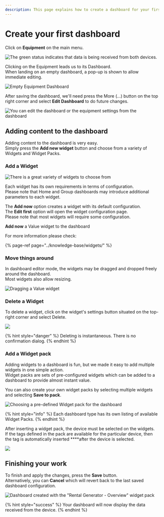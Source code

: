 ```yaml
---
description: This page explains how to create a dashboard for your first unit.
---
```


# Create your first dashboard

Click on **Equipment** on the main menu.

![The green status indicates that data is being received from both devices.](../.gitbook/assets/image%20%2830%29.png)

Clicking on the Equipment leads us to its Dashboard.  
When landing on an empty dashboard, a pop-up is shown to allow immediate editing.

![Empty Equipment Dashboard](../.gitbook/assets/image%20%2845%29.png)

After saving the dashboard,  we'll need press the More \(...\) button on the top right corner and select **Edit Dashboard** to do future changes.

![You can edit the dashboard or the equipment settings from the dashboard](../.gitbook/assets/image%20%281%29.png)

## Adding content to the dashboard

Adding content to the dashboard is very easy.   
Simply press the **Add new widget** button and choose from a variety of Widgets and Widget Packs.

### Add a Widget

![There is a great variety of widgets to choose from](../.gitbook/assets/image%20%2840%29.png)

Each widget has its own requirements in terms of configuration.  
Please note that Home and Group dashboards may introduce additional parameters to each widget.

The **Add now** option creates a widget with its default configuration.  
The **Edit first** option will open the widget configuration page.   
Please note that most widgets will require some configuration.

**Add now** a Value widget to the dashboard

For more information please check:

{% page-ref page="../knowledge-base/widgets/" %}

### Move things around

In dashboard editor mode, the widgets may be dragged and dropped freely around the dashboard.  
Most widgets also allow resizing.

![Dragging a Value widget](../.gitbook/assets/image%20%2844%29.png)

### Delete a Widget

To delete a widget, click on the widget's settings button situated on the top-right corner and select Delete.

![](../.gitbook/assets/image%20%2843%29.png)

{% hint style="danger" %}
Deleting is instantaneous. There is no confirmation dialog.
{% endhint %}

### Add a Widget pack

Adding widgets to a dashboard is fun, but we made it easy to add multiple widgets in one simple action.  
Widget packs are sets of pre-configured widgets which can be added to a dashboard to provide almost instant value.

You can also create your own widget packs by selecting multiple widgets and selecting **Save to pack**.

![Choosing a pre-defined Widget pack for the dashboard](../.gitbook/assets/image%20%2837%29.png)

{% hint style="info" %}
Each dashboard type has its own listing of available Widget Packs.
{% endhint %}

After inserting a widget pack, the device must be selected on the widgets.  
If the tags defined in the pack are available for the particular device, then the tag is automatically inserted ****after the device is selected.

![](../.gitbook/assets/image%20%2833%29.png)

## Finishing your work

To finish and apply the changes, press the **Save** button.   
Alternatively, you can **Cancel** which will revert back to the last saved dashboard configuration.

![Dashboard created with the &quot;Rental Generator - Overview&quot; widget pack](../.gitbook/assets/image%20%2841%29.png)

{% hint style="success" %}
Your dashboard will now display the data received from the device.
{% endhint %}

